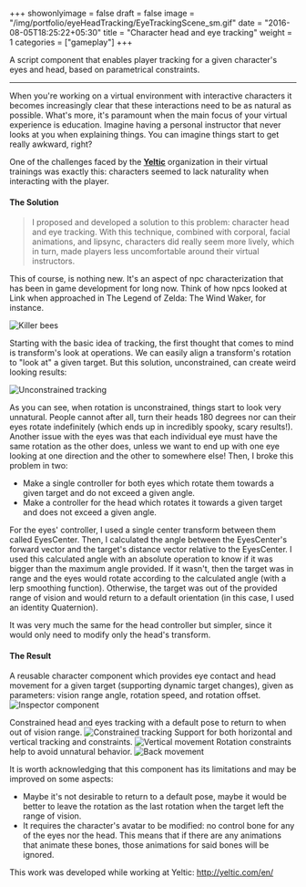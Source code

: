 +++
showonlyimage = false
draft = false
image = "/img/portfolio/eyeHeadTracking/EyeTrackingScene_sm.gif"
date = "2016-08-05T18:25:22+05:30"
title = "Character head and eye tracking"
weight = 1
categories = ["gameplay"]
+++

A script component that enables player tracking for a given character's eyes and head, based on parametrical constraints. 

<!--more-->

***

When you're working on a virtual environment with interactive characters it becomes increasingly clear that these interactions need to be as natural as possible. What's more, it's paramount when the main focus of your virtual experience is education. Imagine having a personal instructor that never looks at you when explaining things. You can imagine things start to get really awkward, right?  

One of the challenges faced by the **[Yeltic](http://yeltic.com/en/)** organization in their virtual trainings was exactly this: characters seemed to lack naturality when interacting with the player. 

#### The Solution

> I proposed and developed a solution to this problem: character head and eye tracking. With this technique, combined with corporal, facial animations, and lipsync, characters did really seem more lively, which in turn, made players less uncomfortable around their virtual instructors.

This of course, is nothing new. It's an aspect of npc characterization that has been in game development for long now. Think of how npcs looked at Link when approached in The Legend of Zelda: The Wind Waker, for instance.

![Killer bees][1]
<!-- ###### The Legend of Zelda: The Wind Waker is property of Nintendo -->

Starting with the basic idea of tracking, the first thought that comes to mind is transform's look at operations. We can easily align a transform's rotation to "look at" a given target. But this solution, unconstrained, can create weird looking results:

![Unconstrained tracking][2]

As you can see, when rotation is unconstrained, things start to look very unnatural. People cannot after all, turn their heads 180 degrees nor can their eyes rotate indefinitely (which ends up in incredibly spooky, scary results!). Another issue with the eyes was that each individual eye must have the same rotation as the other does, unless we want to end up with one eye looking at one direction and the other to somewhere else! Then, I broke this problem in two: 

* Make a single controller for both eyes which rotate them towards a given target and do not exceed a given angle.
* Make a controller for the head which rotates it towards a given target and does not exceed a given angle.

For the eyes' controller, I used a single center transform between them called EyesCenter. Then, I calculated the angle between the EyesCenter's forward vector and the target's distance vector relative to the EyesCenter. I used this calculated angle with an absolute operation to know if it was bigger than the maximum angle provided. If it wasn't, then the target was in range and the eyes would rotate according to the calculated angle (with a lerp smoothing function). Otherwise, the target was out of the provided range of vision and would return to a default orientation (in this case, I used an identity Quaternion).

It was very much the same for the head controller but simpler, since it would only need to modify only the head's transform.

#### The Result

A reusable character component which provides eye contact and head movement for a given target (supporting dynamic target changes), given as parameters: vision range angle, rotation speed, and rotation offset.  
![Inspector component][6]

Constrained head and eyes tracking with a default pose to return to when out of vision range.
![Constrained tracking][3]
Support for both horizontal and vertical tracking and constraints.
![Vertical movement][4]
Rotation constraints help to avoid unnatural behavior.
![Back movement][5]

It is worth acknowledging that this component has its limitations and may be improved on some aspects:

* Maybe it's not desirable to return to a default pose, maybe it would be better to leave the rotation as the last rotation when the target left the range of vision.
* It requires the character's avatar to be modified: no control bone for any of the eyes nor the head. This means that if there are any animations that animate these bones, those animations for said bones will be ignored.

This work was developed while working at Yeltic: http://yeltic.com/en/

[1]: /img/portfolio/eyeHeadTracking/killerbees.gif#center-resize "Remember these creepy little guys? Yikes!"
[2]: /img/portfolio/eyeHeadTracking/EyeTrackingNoConstraints.gif#center-resize "Unconstrained head tracking"
[3]: /img/portfolio/eyeHeadTracking/EyeTrackingOnOff.gif#center-resize "Constrained tracking with default position"
[4]: /img/portfolio/eyeHeadTracking/EyeTrackingUpDown.gif#center-resize "Vertical tracking"
[5]: /img/portfolio/eyeHeadTracking/EyeTrackingBack.gif#center-resize "Unnatural possessed head rotations no more!"
[6]: /img/portfolio/eyeHeadTracking/EyeTrackingInspector.gif#center-resize "Inspector component"
[7]: /img/portfolio/eyeHeadTracking/EyeTrackingScene.gif#center-resize "Scene capture"



